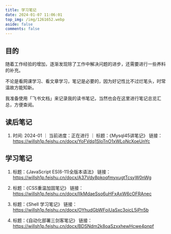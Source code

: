 ```yaml
---
title: 学习笔记
date: 2024-01-07 11:06:01
top_img: /img/1261652.webp
aside: false
comments: false
---
```


## 目的

随着工作经验的增加，逐渐发现除了工作中解决问题的进步，还需要进行一些养料的补充。

不论是看网课学习、看文章学习，笔记是必要的，因为好记性比不过烂笔头，时常温故方能知新。

我准备使用「飞书文档」来记录我的读书笔记，当然也会在这里进行笔记总览汇总，方便查阅。

## 读后笔记

1. 时间: 2024-01 ｜ 当前进度：正在进行 ｜ 标题：《Mysql45讲笔记》
    链接：https://willsh1p.feishu.cn/docx/YoFVdq1SIoTnO1xWLoNcXoeUnYc


## 学习笔记

1. 标题：《JavaScript ES(6-11)全版本语法》
    链接：https://willsh1p.feishu.cn/docx/A37Vdy8pkoqfmyxugtTcsyW0nWg

2. 标题：《CSS重温加固笔记》
    链接：https://willsh1p.feishu.cn/docx/IIkMdaeSso6uHFxAxW6cOFRAnec

3. 标题：《Shell 学习笔记》
    链接：https://willsh1p.feishu.cn/docx/OYhudGbWFoiUaSxc3oicL5jPn5b

4. 标题：《自动化部署三剑客笔记》
    链接：https://willsh1p.feishu.cn/docx/BDSNdm2k8oaSzxxhewHcwe4pnpf